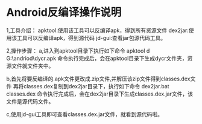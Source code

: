 # Android反编译操作说明
1,工具介绍：
apktool:使用该工具可以反编译apk，得到所有资源文件
dex2jar:使用该工具可以反编译apk，得到源代码
jd-gui:查看jar包源代码工具。

2,操作步骤：
a,进入到apktool目录下执行如下命令
apktool d  G:\andriod\dycr.apk
命令执行完成后，会在apktool目录下生成dycr文件夹，资源文件就文件夹中。

b,首先将要反编译的.apk文件更改成.zip文件,并解压该zip文件得到classes.dex文件
再将classes.dex复制到dex2jar目录下，执行如下命令
dex2jar.bat classes.dex
命令执行完成后，会在dex2jar目录下生成classes.dex.jar文件，该文件是源代码文件。

c,使用jd-gui工具即可查看classes.dex.jar文件，就看到源代码啦。